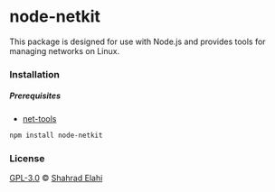 # node-netkit

This package is designed for use with Node.js and provides tools for managing networks on Linux.

### Installation

##### Prerequisites

- [net-tools](https://sourceforge.net/projects/net-tools)

```bash
npm install node-netkit
```

### License

[GPL-3.0](/LICENSE) © [Shahrad Elahi](https://github.com/shahradelahi)
